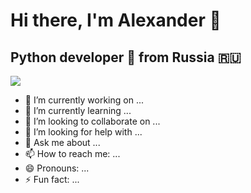 # Hi there, I'm Alexander 👋
## Python developer 🐍 from Russia 🇷🇺

<img src='https://media2.giphy.com/media/v1.Y2lkPTc5MGI3NjExc3VuZmRjZWdxY205NXFhcXFjN285eHdpNmN5OGZxYzNvYmk5MnM5YyZlcD12MV9pbnRlcm5hbF9naWZfYnlfaWQmY3Q9Zw/jnMSi3II4uUSwG7xAJ/giphy.webp' border-radius=10px>

- 🔭 I’m currently working on ...
- 🌱 I’m currently learning ...
- 👯 I’m looking to collaborate on ...
- 🤔 I’m looking for help with ...
- 💬 Ask me about ...
- 📫 How to reach me: ...
- 😄 Pronouns: ...
- ⚡ Fun fact: ...


<!--
**theRate/theRate** is a ✨ _special_ ✨ repository because its `README.md` (this file) appears on your GitHub profile.

Here are some ideas to get you started:

- 🔭 I’m currently working on ...
- 🌱 I’m currently learning ...
- 👯 I’m looking to collaborate on ...
- 🤔 I’m looking for help with ...
- 💬 Ask me about ...
- 📫 How to reach me: ...
- 😄 Pronouns: ...
- ⚡ Fun fact: ...
-->
